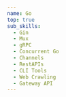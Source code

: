 ```yaml
---
name: Go
top: true
sub_skills:
  - Gin
  - Mux
  - gRPC
  - Concurrent Go
  - Channels
  - RestAPIs
  - CLI Tools
  - Web Crawling
  - Gateway API
---
```

